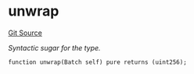 # unwrap
[Git Source](https://github.com/lidofinance/community-staking-module/blob/8ce9441dce1001c93d75d065f051013ad5908976/src/lib/QueueLib.sol)

*Syntactic sugar for the type.*


```solidity
function unwrap(Batch self) pure returns (uint256);
```


